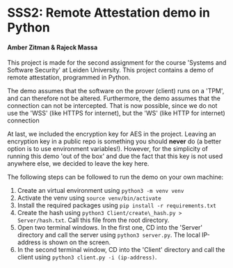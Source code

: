
# SSS2: Remote Attestation demo in Python
#### Amber Zitman & Rajeck Massa
This project is made for the second assignment for the course 'Systems and Software Security' at Leiden University. This project contains a demo of remote attestation, programmed in Python. 

The demo assumes that the software on the prover (client) runs on a 'TPM', and can therefore not be altered. Furthermore, the demo assumes that the connection can not be intercepted. That is now possible, since we do not use the 'WSS' (like HTTPS for internet), but the 'WS' (like HTTP for internet) connection 

At last, we included the encryption key for AES in the project. Leaving an encryption key in a public repo is something you should **never** do (a better option is to use environment variables!). However, for the simplicity of running this demo 'out of the box' and due the fact that this key is not used anywhere else, we decided to leave the key here.

The following steps can be followed to run the demo on your own machine:
1. Create an virtual environment using `python3 -m venv venv`
2. Activate the venv using `source venv/bin/activate`
3. Install the required packages using `pip install -r requirements.txt`
4. Create the hash using `python3 Client/create\_hash.py > Server/hash.txt`. Call this file from the root directory.
5. Open two terminal windows. In the first one, CD into the 'Server' directory and call the server using `python3 server.py`. The local IP-address is shown on the screen.
6. In the second terminal window, CD into the 'Client' directory and call the client using `python3 client.py -i (ip-address)`.
